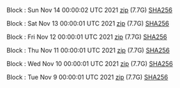 Block [](https://insight.dash.org/insight/block/): Sun Nov 14 00:00:02 UTC 2021 [zip](https://dash-bootstrap.ams3.digitaloceanspaces.com/mainnet/2021-11-14/bootstrap.dat.zip) (7.7G) [SHA256](https://dash-bootstrap.ams3.digitaloceanspaces.com/mainnet/2021-11-14/sha256.txt)

Block [](https://insight.dash.org/insight/block/): Sat Nov 13 00:00:01 UTC 2021 [zip](https://dash-bootstrap.ams3.digitaloceanspaces.com/mainnet/2021-11-13/bootstrap.dat.zip) (7.7G) [SHA256](https://dash-bootstrap.ams3.digitaloceanspaces.com/mainnet/2021-11-13/sha256.txt)

Block [](https://insight.dash.org/insight/block/): Fri Nov 12 00:00:01 UTC 2021 [zip](https://dash-bootstrap.ams3.digitaloceanspaces.com/mainnet/2021-11-12/bootstrap.dat.zip) (7.7G) [SHA256](https://dash-bootstrap.ams3.digitaloceanspaces.com/mainnet/2021-11-12/sha256.txt)

Block [](https://insight.dash.org/insight/block/): Thu Nov 11 00:00:01 UTC 2021 [zip](https://dash-bootstrap.ams3.digitaloceanspaces.com/mainnet/2021-11-11/bootstrap.dat.zip) (7.7G) [SHA256](https://dash-bootstrap.ams3.digitaloceanspaces.com/mainnet/2021-11-11/sha256.txt)

Block [](https://insight.dash.org/insight/block/): Wed Nov 10 00:00:01 UTC 2021 [zip](https://dash-bootstrap.ams3.digitaloceanspaces.com/mainnet/2021-11-10/bootstrap.dat.zip) (7.7G) [SHA256](https://dash-bootstrap.ams3.digitaloceanspaces.com/mainnet/2021-11-10/sha256.txt)

Block [](https://insight.dash.org/insight/block/): Tue Nov  9 00:00:01 UTC 2021 [zip](https://dash-bootstrap.ams3.digitaloceanspaces.com/mainnet/2021-11-09/bootstrap.dat.zip) (7.7G) [SHA256](https://dash-bootstrap.ams3.digitaloceanspaces.com/mainnet/2021-11-09/sha256.txt)
